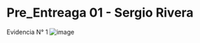 # Pre_Entreaga 01 - Sergio Rivera

Evidencia N° 1
![image](https://github.com/sriverar03/React-Pre-entrega-01/assets/95256304/8889331b-352e-4a40-8b77-6a8c81b33e28)
